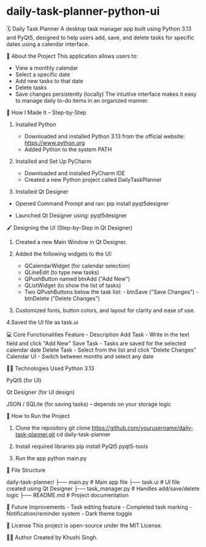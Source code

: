 # daily-task-planner-python-ui
🗓️ Daily Task Planner
A desktop task manager app built using Python 3.13 and PyQt5, designed to help users add, save, and delete tasks for specific dates using a calendar interface.

🧠 About the Project
This application allows users to:
   - View a monthly calendar
   - Select a specific date
   - Add new tasks to that date
   - Delete tasks
   - Save changes persistently (locally)
The intuitive interface makes it easy to manage daily to-do items in an organized manner.


🔧 How I Made It – Step-by-Step
1. Installed Python
    - Downloaded and installed Python 3.13 from the official website: https://www.python.org
    - Added Python to the system PATH

2. Installed and Set Up PyCharm
    - Downloaded and installed PyCharm IDE
    - Created a new Python project called DailyTaskPlanner

3. Installed Qt Designer
 - Opened Command Prompt and ran:
pip install pyqt5designer

 - Launched Qt Designer using:
pyqt5designer


🖌️ Designing the UI (Step-by-Step in Qt Designer)
1. Created a new Main Window in Qt Designer.

2. Added the following widgets to the UI:
     - QCalendarWidget (for calendar selection)
     - QLineEdit (to type new tasks)
     - QPushButton named btnAdd ("Add New")
     - QListWidget (to show the list of tasks)
     - Two QPushButtons below the task list:
               - btnSave ("Save Changes")
               - btnDelete ("Delete Changes")

3. Customized fonts, button colors, and layout for clarity and ease of use.

4.Saved the UI file as task.ui


💻 Core Functionalities
Feature        - 	Description
Add Task     -	Write in the text field and click "Add New"
Save Task    -	Tasks are saved for the selected calendar date
Delete Task  -	Select from the list and click "Delete Changes"
Calendar UI  -	Switch between months and select any date

🧑‍💻 Technologies Used
Python 3.13

PyQt5 (for UI)

Qt Designer (for UI design)

JSON / SQLite (for saving tasks) – depends on your storage logic


🚀 How to Run the Project
1. Clone the repository
git clone https://github.com/yourusername/daily-task-planner.git
cd daily-task-planner

2. Install required libraries
pip install PyQt5 pyqt5-tools

3. Run the app
python main.py

📂 File Structure

daily-task-planner/
├── main.py               # Main app file
├── task.ui               # UI file created using Qt Designer
├── task_manager.py       # Handles add/save/delete logic
├── README.md             # Project documentation

📌 Future Improvements
	- Task editing feature
	- Completed task marking
	- Notification/reminder system
	- Dark theme toggle

📝 License
This project is open-source under the MIT License.

🙋‍♀️ Author
Created by Khushi Singh.


